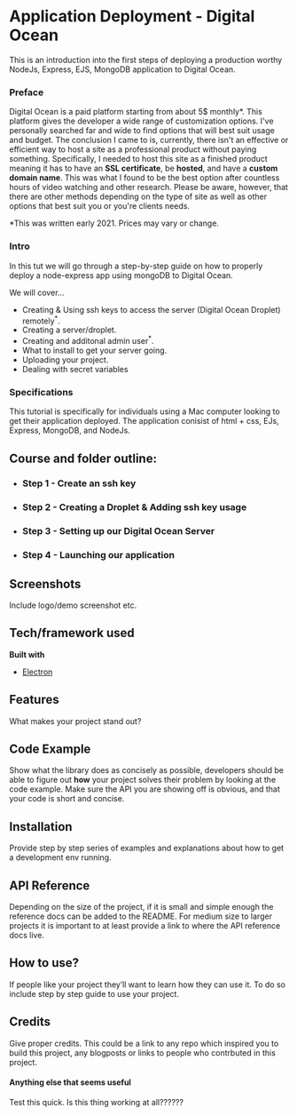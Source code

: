 # Application Deployment - Digital Ocean
This is an introduction into the first steps of deploying a production worthy NodeJs, Express, EJS, MongoDB application to Digital Ocean.

### Preface
Digital Ocean is a paid platform starting from about 5$ monthly*. This platform gives the developer a wide range of customization options. I've personally searched far and wide to find options that will best suit usage and budget. The conclusion I came to is, currently, there isn't an effective or efficient way to host a site as a professional product without paying something. Specifically, I needed to host this site as a finished product meaning it has to have an <b>SSL certificate</b>, be <b>hosted</b>, and have a <b>custom domain name</b>. This was what I found to be the best option after countless hours of video watching and other research.  Please be aware, however, that there are other methods depending on the type of site as well as other options that best suit you or you're clients needs.

*This was written early 2021. Prices may vary or change.

### Intro
In this tut we will go through a step-by-step guide on how to properly deploy a node-express app using mongoDB to Digital Ocean.

We will cover...
 * Creating & Using ssh keys to access the server (Digital Ocean Droplet) remotely<sup>*</sup>.
 * Creating a server/droplet.  
 * Creating and additonal admin user<sup>*</sup>.
 * What to install to get your server going.
 * Uploading your project.
 * Dealing with secret variables

### Specifications
This tutorial is specifically for individuals using a Mac computer looking to get their application deployed. The application conisist of html + css, EJs, Express, MongoDB, and NodeJs.

 
## Course and folder outline: 

* ### Step 1 - Create an ssh key 

* ### Step 2 - Creating a Droplet & Adding ssh key usage

* ### Step 3 - Setting up our Digital Ocean Server

* ### Step 4 - Launching our application


## Screenshots
Include logo/demo screenshot etc.




## Tech/framework used

<b>Built with</b>
- [Electron](https://electron.atom.io)

## Features
What makes your project stand out?

## Code Example
Show what the library does as concisely as possible, developers should be able to figure out **how** your project solves their problem by looking at the code example. Make sure the API you are showing off is obvious, and that your code is short and concise.

## Installation
Provide step by step series of examples and explanations about how to get a development env running.

## API Reference

Depending on the size of the project, if it is small and simple enough the reference docs can be added to the README. For medium size to larger projects it is important to at least provide a link to where the API reference docs live.

## How to use?
If people like your project they’ll want to learn how they can use it. To do so include step by step guide to use your project.

## Credits
Give proper credits. This could be a link to any repo which inspired you to build this project, any blogposts or links to people who contrbuted in this project. 

#### Anything else that seems useful
Test this quick. Is this thing working at all??????